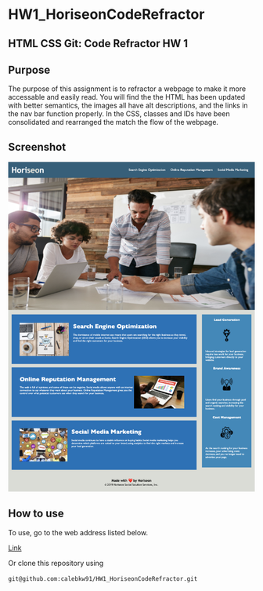 # HW1_HoriseonCodeRefractor

## HTML CSS Git: Code Refractor HW 1

## Purpose

The purpose of this assignment is to refractor a webpage to make it more accessable and easily read. You will find the the HTML has been updated with better semantics, the images all have alt descriptions, and the links in the nav bar function properly. In the CSS, classes and IDs have been consolidated and rearranged the match the flow of the webpage.


## Screenshot

![Image](assets/images/homepage_screenshot.png "website title")

## How to use

To use, go to the web address listed below.

[Link](https://calebkw91.github.io/HW1_HoriseonCodeRefractor/)

Or clone this repository using 

`git@github.com:calebkw91/HW1_HoriseonCodeRefractor.git`
